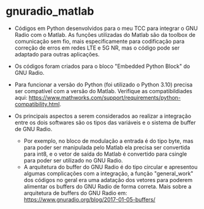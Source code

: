 # gnuradio_matlab

* Códigos em Python desenvolvidos para o meu TCC para integrar o GNU Radio com o Matlab. As funções utilizadas do Matlab são da toolbox de comunicação sem fio, mais especificamente para codificação para correção de erros em redes LTE e 5G NR, mas o código pode ser adaptado para outras aplicações.

* Os códigos foram criados para o bloco "Embedded Python Block" do GNU Radio.
  
* Para funcionar a versão do Python (foi utilizado o Python 3.10) precisa ser compatível com a versão do Matlab. Verifique as compatibildiades aqui: https://www.mathworks.com/support/requirements/python-compatibility.html.

* Os principais aspectos a serem considerados ao realizar a integração entre os dois softwares são os tipos das variáveis e o sistema de buffer de GNU Radio.
    * Por exemplo, no bloco de modulação a entrada é do tipo byte, mas para poder ser manipulada pelo Matlab ela precisa ser convertida para int8, e o vetor de saída do Matlab é convertido para csingle para poder ser utilizado no GNU Radio.
    * A arquitetura do buffer do GNU Radio é do tipo circular e apresentou algumas complicações com a integração, a função "general_work" dos códigos no geral era uma adatação dos vetores para poderem alimentar os buffers do GNU Radio de forma correta. Mais sobre a arquitetura de buffers do GNU Radio em: https://www.gnuradio.org/blog/2017-01-05-buffers/

